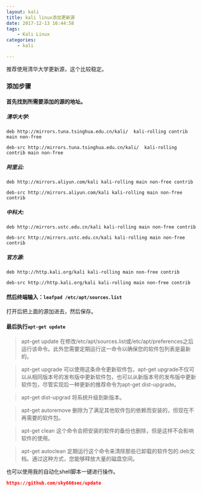 ```yaml
---
layout: kali
title: kali linux添加更新源
date: 2017-12-13 16:44:58
tags:
	- Kali Linux
categories: 
	- kali

---
```





推荐使用清华大学更新源，这个比较稳定。

<!--more-->

### 添加步骤

#### 首先找到所需要添加的源的地址。

##### 清华大学:
    deb http://mirrors.tuna.tsinghua.edu.cn/kali/  kali-rolling contrib main non-free

	deb-src http://mirrors.tuna.tsinghua.edu.cn/kali/  kali-rolling contrib main non-free

##### 阿里云:

    deb http://mirrors.aliyun.com/kali kali-rolling main non-free contrib

    deb-src http://mirrors.aliyun.com/kali kali-rolling main non-free contrib

##### 中科大:

    deb http://mirrors.ustc.edu.cn/kali kali-rolling main non-free contrib

    deb-src http://mirrors.ustc.edu.cn/kali kali-rolling main non-free contrib

##### 官方源:


    deb http://http.kali.org/kali kali-rolling main non-free contrib

    deb-src http://http.kali.org/kali kali-rolling main non-free contrib



#### 然后终端输入：`leafpad /etc/apt/sources.list`

打开后把上面的源加进去，然后保存。


#### 最后执行`apt-get update`

> apt-get update 在修改/etc/apt/sources.list或/etc/apt/preferences之后运行该命令。此外您需要定期运行这一命令以确保您的软件包列表是最新的。

> apt-get upgrade 可以使用这条命令更新软件包，apt-get upgrade不仅可以从相同版本号的发布版中更新软件包，也可以从新版本号的发布版中更新软件包，尽管实现后一种更新的推荐命令为apt-get dist-upgrade。
>

> apt-get dist-upgrad 将系统升级到新版本。


> apt-get autoremove   删除为了满足其他软件包的依赖而安装的，但现在不再需要的软件包。

>apt-get clean  这个命令会把安装的软件的备份也删除，但是这样不会影响软件的使用。

> apt-get autoclean    定期运行这个命令来清除那些已卸载的软件包的.deb文档。通过这种方式，您能够释放大量的磁盘空间。





也可以使用我的自动化shell脚本一键进行操作。

<font color=red>**`https://github.com/sky666sec/update`**</font>



